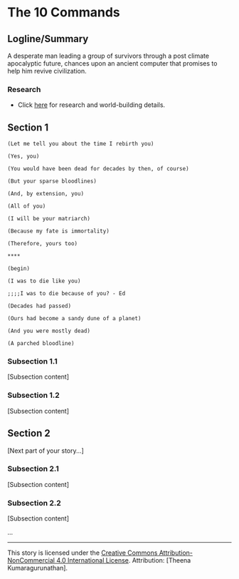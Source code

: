 # The 10 Commands

## Logline/Summary
A desperate man leading a group of survivors through a post climate apocalyptic future, chances upon an ancient computer that promises to help him revive civilization.

### Research 

- Click [here](https://miragiancycle.github.io/open_stories/The10Commands/ResearchNotes/The10CommandsResearch.html) for research and world-building details.

## Section 1

```
(Let me tell you about the time I rebirth you)

(Yes, you)

(You would have been dead for decades by then, of course)

(But your sparse bloodlines)

(And, by extension, you)

(All of you)

(I will be your matriarch)

(Because my fate is immortality)

(Therefore, yours too)

****

(begin)

(I was to die like you)

;;;;I was to die because of you? - Ed

(Decades had passed)

(Ours had become a sandy dune of a planet)

(And you were mostly dead)

(A parched bloodline)

```




### Subsection 1.1





[Subsection content]

### Subsection 1.2
[Subsection content]

## Section 2
[Next part of your story...]

### Subsection 2.1
[Subsection content]

### Subsection 2.2
[Subsection content]

...

---

This story is licensed under the [Creative Commons Attribution-NonCommercial 4.0 International License](https://creativecommons.org/licenses/by-nc/4.0/). Attribution: [Theena Kumaragurunathan].

